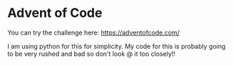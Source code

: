 # Advent of Code 

You can try the challenge here: https://adventofcode.com/

I am using python for this for simplicity. My code for this is probably going to be very rushed and bad so don't look @ it too closely!!
